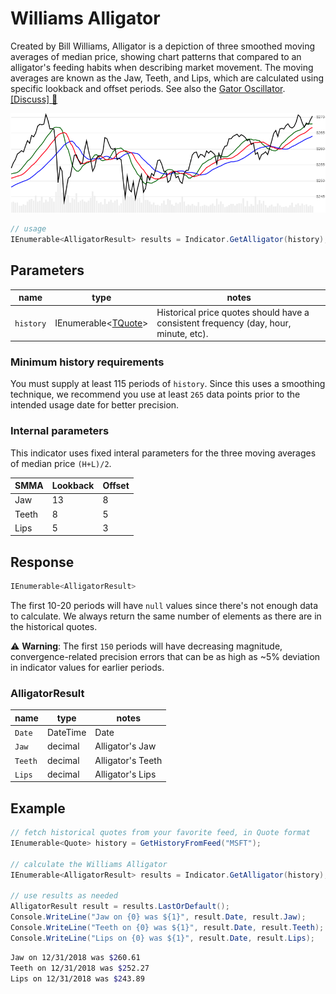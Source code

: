 # Williams Alligator

Created by Bill Williams, Alligator is a depiction of three smoothed moving averages of median price, showing chart patterns that compared to an alligator's feeding habits when describing market movement. The moving averages are known as the Jaw, Teeth, and Lips, which are calculated using specific lookback and offset periods.  See also the [Gator Oscillator](../Gator/README.md#content).
[[Discuss] :speech_balloon:](https://github.com/DaveSkender/Stock.Indicators/discussions/385 "Community discussion about this indicator")

![image](chart.png)

```csharp
// usage
IEnumerable<AlligatorResult> results = Indicator.GetAlligator(history);
```

## Parameters

| name | type | notes
| -- |-- |--
| `history` | IEnumerable\<[TQuote](../../docs/GUIDE.md#historical-quotes)\> | Historical price quotes should have a consistent frequency (day, hour, minute, etc).

### Minimum history requirements

You must supply at least 115 periods of `history`. Since this uses a smoothing technique, we recommend you use at least `265` data points prior to the intended usage date for better precision.

### Internal parameters

This indicator uses fixed interal parameters for the three moving averages of median price `(H+L)/2`.

| SMMA | Lookback | Offset
| -- |-- |--
| Jaw | 13 | 8
| Teeth | 8 | 5
| Lips | 5 | 3

## Response

```csharp
IEnumerable<AlligatorResult>
```

The first 10-20 periods will have `null` values since there's not enough data to calculate.  We always return the same number of elements as there are in the historical quotes.

:warning: **Warning**: The first `150` periods will have decreasing magnitude, convergence-related precision errors that can be as high as ~5% deviation in indicator values for earlier periods.

### AlligatorResult

| name | type | notes
| -- |-- |--
| `Date` | DateTime | Date
| `Jaw` | decimal | Alligator's Jaw
| `Teeth` | decimal | Alligator's Teeth
| `Lips` | decimal | Alligator's Lips

## Example

```csharp
// fetch historical quotes from your favorite feed, in Quote format
IEnumerable<Quote> history = GetHistoryFromFeed("MSFT");

// calculate the Williams Alligator
IEnumerable<AlligatorResult> results = Indicator.GetAlligator(history);

// use results as needed
AlligatorResult result = results.LastOrDefault();
Console.WriteLine("Jaw on {0} was ${1}", result.Date, result.Jaw);
Console.WriteLine("Teeth on {0} was ${1}", result.Date, result.Teeth);
Console.WriteLine("Lips on {0} was ${1}", result.Date, result.Lips);
```

```bash
Jaw on 12/31/2018 was $260.61
Teeth on 12/31/2018 was $252.27
Lips on 12/31/2018 was $243.89
```
